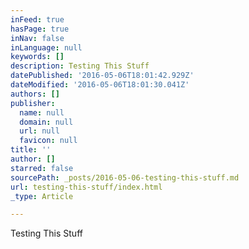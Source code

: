 ```yaml
---
inFeed: true
hasPage: true
inNav: false
inLanguage: null
keywords: []
description: Testing This Stuff
datePublished: '2016-05-06T18:01:42.929Z'
dateModified: '2016-05-06T18:01:30.041Z'
authors: []
publisher:
  name: null
  domain: null
  url: null
  favicon: null
title: ''
author: []
starred: false
sourcePath: _posts/2016-05-06-testing-this-stuff.md
url: testing-this-stuff/index.html
_type: Article

---
```

Testing This Stuff